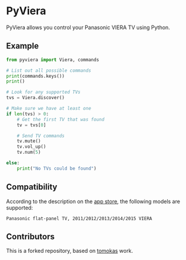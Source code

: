 # PyViera

PyViera allows you control your Panasonic VIERA TV using Python.

## Example

```python
from pyviera import Viera, commands

# List out all possible commands
print(commands.keys())
print()

# Look for any supported TVs
tvs = Viera.discover()

# Make sure we have at least one
if len(tvs) > 0:
    # Get the first TV that was found
    tv = tvs[0]

    # Send TV commands
    tv.mute()
    tv.vol_up()
    tv.num(5)

else:
    print("No TVs could be found")
```

## Compatibility
According to the description on the [app store](https://itunes.apple.com/us/app/panasonic-tv-remote-2/id590335696?mt=8), the following models are supported:

    Panasonic flat-panel TV, 2011/2012/2013/2014/2015 VIERA


## Contributors
This is a forked repository, based on [tomokas](https://github.com/tomokas/pyviera) work.
